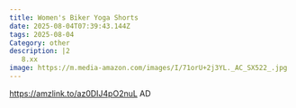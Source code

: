 ```yaml
---
title: Women's Biker Yoga Shorts
date: 2025-08-04T07:39:43.144Z
tags: 2025-08-04
Category: other
description: |2
   8.xx
image: https://m.media-amazon.com/images/I/71orU+2j3YL._AC_SX522_.jpg
---
```

https://amzlink.to/az0DIJ4pO2nuL
AD